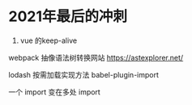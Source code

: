 # 2021年最后的冲刺

1. vue 的keep-alive


webpack 抽像语法树转换网站 https://astexplorer.net/

lodash 按需加载实现方法
babel-plugin-import 

一个 import 变在多处 import